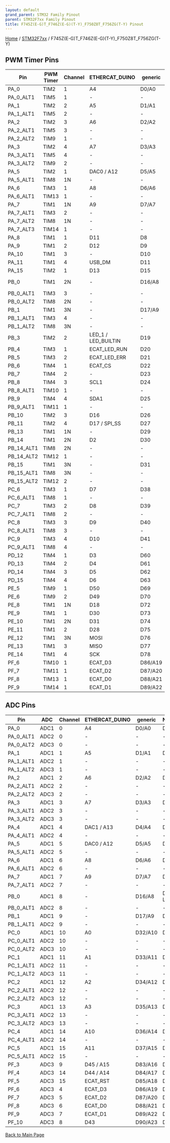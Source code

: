 ```yaml
---
layout: default
grand_parent: STM32 Family Pinout
parent: STM32F7xx Family Pinout
title: F745Z(E-G)T_F746Z(E-G)(T-Y)_F750Z8T_F756ZG(T-Y) Pinout
---
```


[Home](../../index.md) / [STM32F7xx](../index.md) / F745Z(E-G)T_F746Z(E-G)(T-Y)_F750Z8T_F756ZG(T-Y)

## PWM Timer Pins

| Pin | PWM Timer | Channel | ETHERCAT_DUINO | generic | NUCLEO_F7x6ZG |
| --- | --- | --- | --- | --- | --- |
| PA_0 | TIM2 | 1 | A4 | D0/A0 | D32 |
| PA_0_ALT1 | TIM5 | 1 | - | - | - |
| PA_1 | TIM2 | 2 | A5 | D1/A1 | D88/A18 |
| PA_1_ALT1 | TIM5 | 2 | - | - | - |
| PA_2 | TIM2 | 3 | A6 | D2/A2 | D89/A19 |
| PA_2_ALT1 | TIM5 | 3 | - | - | - |
| PA_2_ALT2 | TIM9 | 1 | - | - | - |
| PA_3 | TIM2 | 4 | A7 | D3/A3 | D78/A0 |
| PA_3_ALT1 | TIM5 | 4 | - | - | - |
| PA_3_ALT2 | TIM9 | 2 | - | - | - |
| PA_5 | TIM2 | 1 | DAC0 / A12 | D5/A5 | D13 |
| PA_5_ALT1 | TIM8 | 1N | - | - | - |
| PA_6 | TIM3 | 1 | A8 | D6/A6 | D12 |
| PA_6_ALT1 | TIM13 | 1 | - | - | - |
| PA_7 | TIM1 | 1N | A9 | D7/A7 | D71 |
| PA_7_ALT1 | TIM3 | 2 | - | - | - |
| PA_7_ALT2 | TIM8 | 1N | - | - | - |
| PA_7_ALT3 | TIM14 | 1 | - | - | - |
| PA_8 | TIM1 | 1 | D11 | D8 | D90 |
| PA_9 | TIM1 | 2 | D12 | D9 | D91 |
| PA_10 | TIM1 | 3 | - | D10 | D92 |
| PA_11 | TIM1 | 4 | USB_DM | D11 | D93 |
| PA_15 | TIM2 | 1 | D13 | D15 | D20 |
| PB_0 | TIM1 | 2N | - | D16/A8 | D33/A23 - LED_GREEN |
| PB_0_ALT1 | TIM3 | 3 | - | - | - |
| PB_0_ALT2 | TIM8 | 2N | - | - | - |
| PB_1 | TIM1 | 3N | - | D17/A9 | D84/A6 |
| PB_1_ALT1 | TIM3 | 4 | - | - | - |
| PB_1_ALT2 | TIM8 | 3N | - | - | - |
| PB_3 | TIM2 | 2 | LED_1 / LED_BUILTIN | D19 | D23 |
| PB_4 | TIM3 | 1 | ECAT_LED_RUN | D20 | D25 |
| PB_5 | TIM3 | 2 | ECAT_LED_ERR | D21 | D22 |
| PB_6 | TIM4 | 1 | ECAT_CS | D22 | D26 |
| PB_7 | TIM4 | 2 | - | D23 | D73 - LED_BLUE |
| PB_8 | TIM4 | 3 | SCL1 | D24 | D15 |
| PB_8_ALT1 | TIM10 | 1 | - | - | - |
| PB_9 | TIM4 | 4 | SDA1 | D25 | D14 |
| PB_9_ALT1 | TIM11 | 1 | - | - | - |
| PB_10 | TIM2 | 3 | D16 | D26 | D36 |
| PB_11 | TIM2 | 4 | D17 / SPI_SS | D27 | D35 |
| PB_13 | TIM1 | 1N | - | D29 | D18 |
| PB_14 | TIM1 | 2N | D2 | D30 | D74 - LED_RED |
| PB_14_ALT1 | TIM8 | 2N | - | - | - |
| PB_14_ALT2 | TIM12 | 1 | - | - | - |
| PB_15 | TIM1 | 3N | - | D31 | D17 |
| PB_15_ALT1 | TIM8 | 3N | - | - | - |
| PB_15_ALT2 | TIM12 | 2 | - | - | - |
| PC_6 | TIM3 | 1 | D7 | D38 | D16 |
| PC_6_ALT1 | TIM8 | 1 | - | - | - |
| PC_7 | TIM3 | 2 | D8 | D39 | D21 |
| PC_7_ALT1 | TIM8 | 2 | - | - | - |
| PC_8 | TIM3 | 3 | D9 | D40 | D43 |
| PC_8_ALT1 | TIM8 | 3 | - | - | - |
| PC_9 | TIM3 | 4 | D10 | D41 | D44 |
| PC_9_ALT1 | TIM8 | 4 | - | - | - |
| PD_12 | TIM4 | 1 | D3 | D60 | D29 |
| PD_13 | TIM4 | 2 | D4 | D61 | D28 |
| PD_14 | TIM4 | 3 | D5 | D62 | D10 |
| PD_15 | TIM4 | 4 | D6 | D63 | D9 |
| PE_5 | TIM9 | 1 | D50 | D69 | D58 |
| PE_6 | TIM9 | 2 | D49 | D70 | D59 |
| PE_8 | TIM1 | 1N | D18 | D72 | D42 |
| PE_9 | TIM1 | 1 | D30 | D73 | D6 |
| PE_10 | TIM1 | 2N | D31 | D74 | D40 |
| PE_11 | TIM1 | 2 | D28 | D75 | D5 |
| PE_12 | TIM1 | 3N | MOSI | D76 | D39 |
| PE_13 | TIM1 | 3 | MISO | D77 | D3 |
| PE_14 | TIM1 | 4 | SCK | D78 | D38 |
| PF_6 | TIM10 | 1 | ECAT_D3 | D86/A19 | D87/A9 |
| PF_7 | TIM11 | 1 | ECAT_D2 | D87/A20 | D62 |
| PF_8 | TIM13 | 1 | ECAT_D0 | D88/A21 | D61 |
| PF_9 | TIM14 | 1 | ECAT_D1 | D89/A22 | D63 |


## ADC Pins

| Pin | ADC | Channel | ETHERCAT_DUINO | generic | NUCLEO_F7x6ZG |
| --- | --- | --- | --- | --- | --- |
| PA_0 | ADC1 | 0 | A4 | D0/A0 | D32 |
| PA_0_ALT1 | ADC2 | 0 | - | - | - |
| PA_0_ALT2 | ADC3 | 0 | - | - | - |
| PA_1 | ADC1 | 1 | A5 | D1/A1 | D88/A18 |
| PA_1_ALT1 | ADC2 | 1 | - | - | - |
| PA_1_ALT2 | ADC3 | 1 | - | - | - |
| PA_2 | ADC1 | 2 | A6 | D2/A2 | D89/A19 |
| PA_2_ALT1 | ADC2 | 2 | - | - | - |
| PA_2_ALT2 | ADC3 | 2 | - | - | - |
| PA_3 | ADC1 | 3 | A7 | D3/A3 | D78/A0 |
| PA_3_ALT1 | ADC2 | 3 | - | - | - |
| PA_3_ALT2 | ADC3 | 3 | - | - | - |
| PA_4 | ADC1 | 4 | DAC1 / A13 | D4/A4 | D24 |
| PA_4_ALT1 | ADC2 | 4 | - | - | - |
| PA_5 | ADC1 | 5 | DAC0 / A12 | D5/A5 | D13 |
| PA_5_ALT1 | ADC2 | 5 | - | - | - |
| PA_6 | ADC1 | 6 | A8 | D6/A6 | D12 |
| PA_6_ALT1 | ADC2 | 6 | - | - | - |
| PA_7 | ADC1 | 7 | A9 | D7/A7 | D71 |
| PA_7_ALT1 | ADC2 | 7 | - | - | - |
| PB_0 | ADC1 | 8 | - | D16/A8 | D33/A23 - LED_GREEN |
| PB_0_ALT1 | ADC2 | 8 | - | - | - |
| PB_1 | ADC1 | 9 | - | D17/A9 | D84/A6 |
| PB_1_ALT1 | ADC2 | 9 | - | - | - |
| PC_0 | ADC1 | 10 | A0 | D32/A10 | D79/A1 |
| PC_0_ALT1 | ADC2 | 10 | - | - | - |
| PC_0_ALT2 | ADC3 | 10 | - | - | - |
| PC_1 | ADC1 | 11 | A1 | D33/A11 | D97/A20 |
| PC_1_ALT1 | ADC2 | 11 | - | - | - |
| PC_1_ALT2 | ADC3 | 11 | - | - | - |
| PC_2 | ADC1 | 12 | A2 | D34/A12 | D85/A7 |
| PC_2_ALT1 | ADC2 | 12 | - | - | - |
| PC_2_ALT2 | ADC3 | 12 | - | - | - |
| PC_3 | ADC1 | 13 | A3 | D35/A13 | D80/A2 |
| PC_3_ALT1 | ADC2 | 13 | - | - | - |
| PC_3_ALT2 | ADC3 | 13 | - | - | - |
| PC_4 | ADC1 | 14 | A10 | D36/A14 | D98/A21 |
| PC_4_ALT1 | ADC2 | 14 | - | - | - |
| PC_5 | ADC1 | 15 | A11 | D37/A15 | D99/A22 |
| PC_5_ALT1 | ADC2 | 15 | - | - | - |
| PF_3 | ADC3 | 9 | D45 / A15 | D83/A16 | D81/A3 |
| PF_4 | ADC3 | 14 | D44 / A14 | D84/A17 | D86/A8 |
| PF_5 | ADC3 | 15 | ECAT_RST | D85/A18 | D82/A4 |
| PF_6 | ADC3 | 4 | ECAT_D3 | D86/A19 | D87/A9 |
| PF_7 | ADC3 | 5 | ECAT_D2 | D87/A20 | D62 |
| PF_8 | ADC3 | 6 | ECAT_D0 | D88/A21 | D61 |
| PF_9 | ADC3 | 7 | ECAT_D1 | D89/A22 | D63 |
| PF_10 | ADC3 | 8 | D43 | D90/A23 | D83/A5 |


[Back to Main Page](../../index.md)